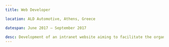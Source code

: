 ```yaml
---
title: Web Developer

location: ALD Automotive, Athens, Greece

datespan: June 2017 – September 2017

desc: Development of an intranet website aiming to facilitate the organization and access to tools for employees of the company.
---
```

